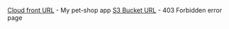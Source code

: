 [Cloud front URL](https://dx57iq6qpppmg.cloudfront.net/) - My pet-shop app
[S3 Bucket URL](http://rs-pet-shop.s3-website-eu-west-1.amazonaws.com/) - 403 Forbidden error page